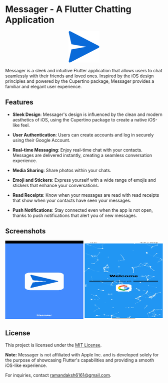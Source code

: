 # Messager - A Flutter Chatting Application

<p align="center">
  <img src="images/icon.png" alt="Messager Logo" width="100" height="100">
</p>

Messager is a sleek and intuitive Flutter application that allows users to chat seamlessly with their friends and loved ones. Inspired by the iOS design principles and powered by the Cupertino package, Messager provides a familiar and elegant user experience.

## Features

- **Sleek Design**: Messager's design is influenced by the clean and modern aesthetics of iOS, using the Cupertino package to create a native iOS-like feel.

- **User Authentication**: Users can create accounts and log in securely using their Google Account.

- **Real-time Messaging**: Enjoy real-time chat with your contacts. Messages are delivered instantly, creating a seamless conversation experience.

- **Media Sharing**: Share photos within your chats.

- **Emoji and Stickers**: Express yourself with a wide range of emojis and stickers that enhance your conversations.

- **Read Receipts**: Know when your messages are read with read receipts that show when your contacts have seen your messages.

- **Push Notifications**: Stay connected even when the app is not open, thanks to push notifications that alert you of new messages.


## Screenshots

<p align="center">
  <img src="images/Screenshot_1.jpg" alt="Screenshot 1" width="250" height="250">
  <img src="images/Screenshot_2.jpg" alt="Screenshot 2" width="250" height="250">
</p>

## License

This project is licensed under the [MIT License](LICENSE).

**Note:** Messager is not affiliated with Apple Inc. and is developed solely for the purpose of showcasing Flutter's capabilities and providing a smooth iOS-like experience.

For inquiries, contact [ramandaksh6161@gmail.com](mailto:ramandaksh6161@gmail.com).
